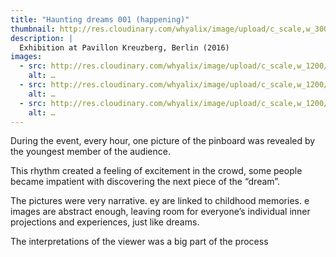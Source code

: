 ```yaml
---
title: "Haunting dreams 001 (happening)"
thumbnail: http://res.cloudinary.com/whyalix/image/upload/c_scale,w_300/v1510518158/alixlucas/expo-haunted-dreams/018-4.jpg
description: |
  Exhibition at Pavillon Kreuzberg, Berlin (2016)
images:
  - src: http://res.cloudinary.com/whyalix/image/upload/c_scale,w_1200/v1510518158/alixlucas/expo-haunted-dreams/018-4.jpg
    alt: …
  - src: http://res.cloudinary.com/whyalix/image/upload/c_scale,w_1200/v1510518200/alixlucas/expo-haunted-dreams/018-2.jpg
    alt: …
  - src: http://res.cloudinary.com/whyalix/image/upload/c_scale,w_1200/v1510518186/alixlucas/expo-haunted-dreams/018-3.jpg
    alt: …
---
```


During the event, every hour, one picture of the pinboard was revealed by the youngest member of the audience.

This rhythm created a feeling of excitement in the crowd, some people became impatient with discovering the next piece of the “dream”.

The pictures were very narrative.  ey are linked to childhood memories.  e images are abstract enough, leaving room for everyone’s individual inner projections and experiences, just like dreams.

The interpretations of the viewer was a big part of the process
